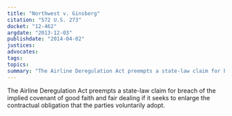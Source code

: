 ```yaml
---
title: "Northwest v. Ginsberg"
citation: "572 U.S. 273"
docket: "12-462"
argdate: "2013-12-03"
publishdate: "2014-04-02"
justices:
advocates:
tags:
topics:
summary: "The Airline Deregulation Act preempts a state-law claim for breach of the implied covenant of good faith and fair dealing if it seeks to enlarge the contractual obligation that the parties voluntarily adopt."
---
```

The Airline Deregulation Act preempts a state-law claim for breach of the implied covenant of good faith and fair dealing if it seeks to enlarge the contractual obligation that the parties voluntarily adopt.

